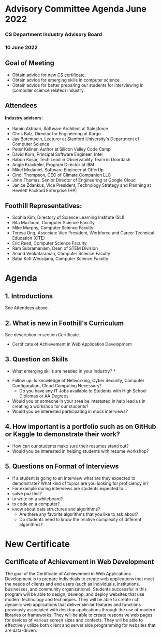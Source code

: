 # Advisory Committee Agenda June 2022
### CS Department Industry Advisory Board
### 10 June 2022

## Goal of Meeting
* Obtain advice for new [CS certificate](https://foothill.edu/cs/programs.html?title_id=Computer%20Science&t=1).  
* Obtain advice for emerging skills in computer science.
* Obtain advice for better preparing our students for interviewing in (computer science related) industry.

 

## Attendees
#### Industry advisors:
* Ramin Akhbari, Software Architect at Salesforce
* Chris Balz, Director for Engineering at Kargo
* Jay Borentsein, Lecturer at Stanford University's Department of Computer Science
* Peter Kellner, Author at Silicon Valley Code Camp
* David Korn, Principal Software Engineer, Intel
* Rabun Kosar, Tech Lead in Observability Team in Doordash
* Angie Krackeler, Program Director at IBM
* Mikel Mcdaniel, Software Engineer at OfferUp
* Cindi Thompson, CEO of Climate Companion LLC
* John Thomas, Senior Director of Engineering at Google Cloud
* Janice Zdankus, Vice President, Technology Strategy and Planning at Hewlett Packard Enterprise (HP)



## Foothill Representatives:
* Sophia Kim, Directory of Science Learning Institute (SLI)
* Bita Mazloom, Computer Science Faculty
* Mike Murphy, Computer Science Faculty
* Teresa Ong, Associate Vice President, Workforce and Career Technical Education (CTE)
* Eric Reed, Computer Science Faculty
* Ram Subramaniam, Dean of STEM Division
* Anand Venkataraman, Computer Science Faculty
* Baba Kofi Weusijana, Computer Science Faculty
 

# Agenda
## 1. Introductions
See Attendees above.

## 2. What is new in Foothill's Curriculum
See description in section Certificate. 

- Certificate of Achievement in Web Application Development

## 3. Question on Skills
* What emerging skills are needed in your industry? *
- Follow up: Is knowledge of Networking, Cyber Security, Computer Configuration, Cloud Computing Necessary?
  - Do you have any IT Jobs available to Students with High School Diplomas or AA Degrees.
- Would you or someone in your area be interested in help lead us in creating a workshop for our students?
- Would you be interested participating in mock interviews?

## 4. How important is a portfolio such as on GitHub or Kaggle to demonstrate their work?
- How can our students make sure their resumes stand out?
- Would you be interested in helping students with resume workshop?

## 5. Questions on Format of Interviews
- If a student is going to an interview what are they expected to demonstrate? What kind of topics are you looking for proficiency in?
- For example during interviews are students expected to...
 - solve puzzles?
 - to write on a whiteboard?
 - to code on a computer?
 - know about data structures and algorithms?
   - Are there any favorite algorithms that you like to ask about?
   - Do students need to know the relative complexity of different algorithms?
 

# New Certificate
## Certificate of Achievement in Web Development
The goal of the Certificate of Achievement in Web Applications Development is to prepare individuals to create 
web applications that meet the needs of clients and end users (such as individuals, institutions, businesses, 
and community organizations). Students successful in this program will be able to design, develop, and deploy 
websites that use modern technology and techniques. They will be able to create rich dynamic web applications 
that deliver similar features and functions previously associated with desktop applications through the use of 
modern libraries or frameworks. They will be able to create responsive web pages for devices of various screen 
sizes and contexts. They will be able to effectively utilize both client and server side programming for 
websites that are data-driven.



